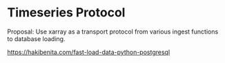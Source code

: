 # Timeseries Protocol

Proposal: Use xarray as a transport protocol from various ingest functions to database loading.



https://hakibenita.com/fast-load-data-python-postgresql